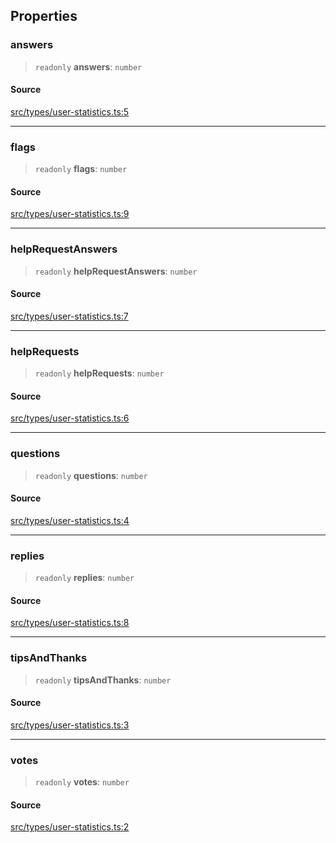## Properties

### answers

> `readonly` **answers**: `number`

#### Source

[src/types/user-statistics.ts:5](https://github.com/bhavjitChauhan/khan-api/blob/214cc6672777162cd3ec638a3ad3a22f7fe37e04/src/types/user-statistics.ts#L5)

***

### flags

> `readonly` **flags**: `number`

#### Source

[src/types/user-statistics.ts:9](https://github.com/bhavjitChauhan/khan-api/blob/214cc6672777162cd3ec638a3ad3a22f7fe37e04/src/types/user-statistics.ts#L9)

***

### helpRequestAnswers

> `readonly` **helpRequestAnswers**: `number`

#### Source

[src/types/user-statistics.ts:7](https://github.com/bhavjitChauhan/khan-api/blob/214cc6672777162cd3ec638a3ad3a22f7fe37e04/src/types/user-statistics.ts#L7)

***

### helpRequests

> `readonly` **helpRequests**: `number`

#### Source

[src/types/user-statistics.ts:6](https://github.com/bhavjitChauhan/khan-api/blob/214cc6672777162cd3ec638a3ad3a22f7fe37e04/src/types/user-statistics.ts#L6)

***

### questions

> `readonly` **questions**: `number`

#### Source

[src/types/user-statistics.ts:4](https://github.com/bhavjitChauhan/khan-api/blob/214cc6672777162cd3ec638a3ad3a22f7fe37e04/src/types/user-statistics.ts#L4)

***

### replies

> `readonly` **replies**: `number`

#### Source

[src/types/user-statistics.ts:8](https://github.com/bhavjitChauhan/khan-api/blob/214cc6672777162cd3ec638a3ad3a22f7fe37e04/src/types/user-statistics.ts#L8)

***

### tipsAndThanks

> `readonly` **tipsAndThanks**: `number`

#### Source

[src/types/user-statistics.ts:3](https://github.com/bhavjitChauhan/khan-api/blob/214cc6672777162cd3ec638a3ad3a22f7fe37e04/src/types/user-statistics.ts#L3)

***

### votes

> `readonly` **votes**: `number`

#### Source

[src/types/user-statistics.ts:2](https://github.com/bhavjitChauhan/khan-api/blob/214cc6672777162cd3ec638a3ad3a22f7fe37e04/src/types/user-statistics.ts#L2)
